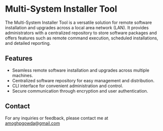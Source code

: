 # Multi-System Installer Tool

The Multi-System Installer Tool is a versatile solution for remote software installation and upgrades across a local area network (LAN). It provides administrators with a centralized repository to store software packages and offers features such as remote command execution, scheduled installations, and detailed reporting.

## Features

- Seamless remote software installation and upgrades across multiple machines.
- Centralized software repository for easy management and distribution.
- CLI interface for convenient administration and control.
- Secure communication through encryption and user authentication.

## Contact

For any inquiries or feedback, please contact me at amoghpgowda@gmail.com
